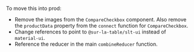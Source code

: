 To move this into prod:

- Remove the images from the `CompareCheckbox` component. Also remove the `productData` property from the `connect` function for `CompareCheckbox`.
- Change references to point to `@sur-la-table/slt-ui` instead of `material-ui`.
- Reference the reducer in the main `combineReducer` function.
